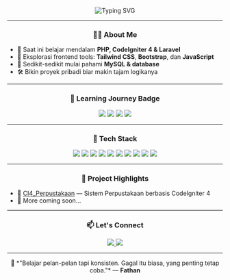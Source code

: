 <!-- Animated Banner (bisa ganti dengan banner buatan sendiri nanti) -->
<p align="center">
  <img src="https://readme-typing-svg.herokuapp.com?font=Fira+Code&duration=3000&pause=1000&color=06B6D4&center=true&vCenter=true&width=435&lines=Hi+%F0%9F%91%8B%2C+I'm+Muhammad+Fathan;Beginner+Web+Developer;CodeIgniter+%7C+Laravel+%7C+Tailwind+Lover;Always+Learning+Something+New!" alt="Typing SVG" />
</p>

---

<h3 align="center">👨‍💻 About Me</h3>

- 🧠 Saat ini belajar mendalam **PHP, CodeIgniter 4 & Laravel**
- 🎨 Eksplorasi frontend tools: **Tailwind CSS**, **Bootstrap**, dan **JavaScript**
- 💾 Sedikit-sedikit mulai pahami **MySQL & database**
- 🛠️ Bikin proyek pribadi biar makin tajam logikanya

---

<h3 align="center">🚀 Learning Journey Badge</h3>

<p align="center">
  <img src="https://img.shields.io/badge/Learning-CodeIgniter4-informational?style=for-the-badge&logo=codeigniter" />
  <img src="https://img.shields.io/badge/Exploring-Laravel-red?style=for-the-badge&logo=laravel" />
  <img src="https://img.shields.io/badge/Practicing-TailwindCSS-06B6D4?style=for-the-badge&logo=tailwind-css" />
  <img src="https://img.shields.io/badge/Improving-JavaScript-yellow?style=for-the-badge&logo=javascript" />
</p>

---

<h3 align="center">🧰 Tech Stack</h3>

<p align="center">
  <img src="https://img.shields.io/badge/PHP-777BB4?style=for-the-badge&logo=php&logoColor=white" />
  <img src="https://img.shields.io/badge/CodeIgniter-FC2803?style=for-the-badge&logo=codeigniter&logoColor=white" />
  <img src="https://img.shields.io/badge/Laravel-FF2D20?style=for-the-badge&logo=laravel&logoColor=white" />
  <img src="https://img.shields.io/badge/TailwindCSS-06B6D4?style=for-the-badge&logo=tailwind-css&logoColor=white" />
  <img src="https://img.shields.io/badge/Bootstrap-7952B3?style=for-the-badge&logo=bootstrap&logoColor=white" />
  <img src="https://img.shields.io/badge/HTML-E34F26?style=for-the-badge&logo=html5&logoColor=white" />
  <img src="https://img.shields.io/badge/CSS-1572B6?style=for-the-badge&logo=css3&logoColor=white" />
  <img src="https://img.shields.io/badge/JavaScript-F7DF1E?style=for-the-badge&logo=javascript&logoColor=black" />
  <img src="https://img.shields.io/badge/MySQL-005C84?style=for-the-badge&logo=mysql&logoColor=white" />
  <img src="https://img.shields.io/badge/Git-F05032?style=for-the-badge&logo=git&logoColor=white" />
</p>

---

<h3 align="center">📂 Project Highlights</h3>

- 🔖 [CI4_Perpustakaan](https://github.com/fathxvn/CI4_Perpustakaan) — Sistem Perpustakaan berbasis CodeIgniter 4
- 🚧 More coming soon...

---

<h3 align="center">📫 Let's Connect</h3>

<p align="center">
  <a href="https://instagram.com/_fthan" target="_blank">
    <img src="https://img.shields.io/badge/Instagram-@_fthan-E4405F?style=for-the-badge&logo=instagram&logoColor=white" />
  </a>
  <a href="mailto:m.patonmubin@gmail.com">
    <img src="https://img.shields.io/badge/Gmail-m.patonmubin@gmail.com-D14836?style=for-the-badge&logo=gmail&logoColor=white" />
  </a>
</p>

---

<p align="center">
  🚀 *"Belajar pelan-pelan tapi konsisten. Gagal itu biasa, yang penting tetap coba."* — <strong>Fathan</strong>
</p>
